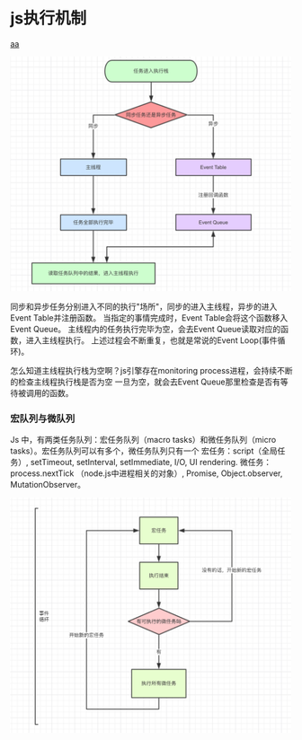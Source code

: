 # js执行机制

[aa](https://juejin.im/post/6844903512845860872)


<img src="./img/执行栈.jpg" width=500px>

同步和异步任务分别进入不同的执行"场所"，同步的进入主线程，异步的进入Event Table并注册函数。
当指定的事情完成时，Event Table会将这个函数移入Event Queue。
主线程内的任务执行完毕为空，会去Event Queue读取对应的函数，进入主线程执行。
上述过程会不断重复，也就是常说的Event Loop(事件循环)。

怎么知道主线程执行栈为空啊？js引擎存在monitoring process进程，会持续不断的检查主线程执行栈是否为空
一旦为空，就会去Event Queue那里检查是否有等待被调用的函数。



### 宏队列与微队列

Js 中，有两类任务队列：宏任务队列（macro tasks）和微任务队列（micro tasks）。宏任务队列可以有多个，微任务队列只有一个
宏任务：script（全局任务）, setTimeout, setInterval, setImmediate, I/O, UI rendering.
微任务：process.nextTick （node.js中进程相关的对象）, Promise, Object.observer, MutationObserver。

<img src="./img/宏任务微任务.jpg" width=500px>